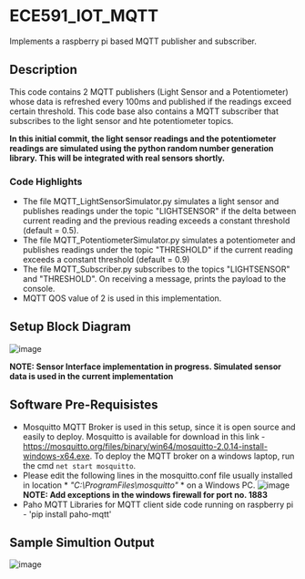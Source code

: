 # ECE591_IOT_MQTT
Implements a raspberry pi based MQTT publisher and subscriber.

## Description
This code contains 2 MQTT publishers (Light Sensor and a Potentiometer) whose data is refreshed every 100ms and published if the readings exceed certain threshold. This code base also contains a MQTT subscriber that subscribes to the light sensor and hte potentiometer topics.

**In this initial commit, the light sensor readings and the potentiometer readings are simulated using the python random number generation library. This will be integrated with real sensors shortly.**

### Code Highlights
  - The file MQTT_LightSensorSimulator.py simulates a light sensor and publishes readings under the topic "LIGHTSENSOR" if the delta between current reading and the previous reading exceeds a constant threshold (default = 0.5).
  - The file MQTT_PotentiometerSimulator.py simulates a potentiometer and publishes readings under the topic "THRESHOLD" if the current reading exceeds a constant threshold (default = 0.9)
  - The file MQTT_Subscriber.py subscribes to the topics "LIGHTSENSOR" and "THRESHOLD". On receiving a message, prints the payload to the console.
  - MQTT QOS value of 2 is used in this implementation. 

## Setup Block Diagram
![image](https://user-images.githubusercontent.com/99939969/158471171-325cd05c-deb0-4729-bdd9-0ef1da063f77.png)

**NOTE: Sensor Interface implementation in progress. Simulated sensor data is used in the current implementation**

## Software Pre-Requisistes
  - Mosquitto MQTT Broker is used in this setup, since it is open source and easily to deploy. Mosquitto is available for download in this link - https://mosquitto.org/files/binary/win64/mosquitto-2.0.14-install-windows-x64.exe. To deploy the MQTT broker on a windows laptop, run the cmd `net start mosquitto`.
  - Please edit the following lines in the mosquitto.conf file usually installed in location * *"C:\ProgramFiles\mosquitto"* * on a Windows PC.
    ![image](https://user-images.githubusercontent.com/99939969/158472696-d3f7a9d1-92af-476a-93a1-59d768ebde42.png)
    **NOTE: Add exceptions in the windows firewall for port no. 1883**
  - Paho MQTT Libraries for MQTT client side code running on raspberry pi - 'pip install paho-mqtt'

## Sample Simultion Output 
![image](https://user-images.githubusercontent.com/99939969/158464778-84f45f37-25ed-48f6-abdb-f2ec4cd222a3.png)

